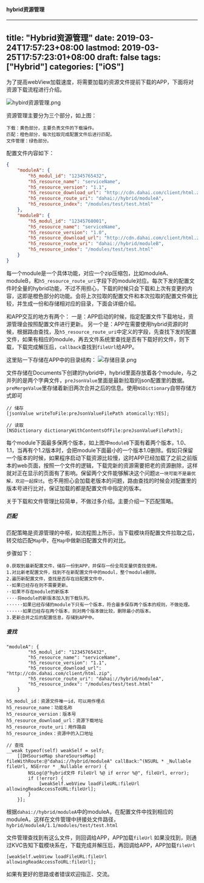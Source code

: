 #### hybrid资源管理

---
title: "Hybrid资源管理"
date: 2019-03-24T17:57:23+08:00
lastmod: 2019-03-25T17:57:23:01+08:00
draft: false
tags: ["Hybrid"]
categories: ["iOS"]
---

为了提高webView加载速度，将需要加载的资源文件提前下载的APP，下面将对资源下载流程进行介绍。

![hybird资源管理.png](https://upload-images.jianshu.io/upload_images/273788-d043553adabdda3d.png?imageMogr2/auto-orient/strip%7CimageView2/2/w/1240)

资源管理主要分为三个部分，如上图：
```
下载：黄色部分，主要负责文件的下载操作。
匹配：橙色部分，每次拉取完成配置文件后进行匹配。
文件管理：绿色部分。
```

配置文件内容如下：
```json
{
    "moduleA": {
        "h5_modul_id": "12345765432",
        "h5_resource_name": "serviceName",
        "h5_resource_version": "1.1",
        "h5_resource_download_url": "http://cdn.dahai.com/client/html.zip",
        "h5_resource_route_uri": "dahai://hybrid/moduleA",
        "h5_resource_index": "/modules/test/test.html"
    },
    "moduleB": {
        "h5_modul_id": "12345760001",
        "h5_resource_name": "serviceName",
        "h5_resource_version": "1.0",
        "h5_resource_download_url": "http://cdn.dahai.com/client/html.zip",
        "h5_resource_route_uri": "dahai://hybrid/moduleB",
        "h5_resource_index": "/modules/test/test.html"
    }
}
```
每一个module是一个具体功能，对应一个zip压缩包，比如moduleA、moduleB，和`h5_resource_route_uri`字段下的module对应。每次下发的配置文件时全量的hybrid功能，不过不用担心，下载的时候只会下载和上次有变更的内容，这即是橙色部分的功能。会将上次拉取的配置文件和本次拉取的配置文件做比较，并生成一份和存储相对应的目录，下面会详细介绍。

和APP交互的地方有两个：
一是：APP启动的时候，指定配置文件下载地址，资源管理会按照配置文件进行更新。
另一个是：APP在需要使用hybrid资源的时候，根据路由查找，及`h5_resource_route_uri`中定义的字段，先查找下发的配置文件，如果有相应的module，再去文件系统里查找是否有下载好的文件，则下载，下载完成解压后，`callback`查找到`fileUrl`给APP。

这里贴一下存储在APP中的目录结构：
![存储目录.png](https://upload-images.jianshu.io/upload_images/273788-6b7f818862cf730a.png?imageMogr2/auto-orient/strip%7CimageView2/2/w/1240)

文件存储在Documents下创建的hybrid中，hybrid里面存放着各个module，与之并列的是两个字典文件，`preJsonValue`里面是最新拉取的json配置里的数据。`preMergeValue`里存储着新旧两次合并之后的信息。使用`NSDictionary`自带存储方式即可
```objc
// 储存
[jsonValue writeToFile:preJsonValueFilePath atomically:YES];

// 读取
[NSDictionary dictionaryWithContentsOfFile:preJsonValueFilePath];
```
每个module下面最多保两个版本，如上图中`moduleB`下面有着两个版本，1.0、1.1，当再有个1.2版本时，会把module下面最小的一个版本1.0删除。假如只保留一个版本的时候，如果程序启动下载资源比较慢，这时APP已经加载了之前之前版本的web页面，按照一个文件的逻辑，下载完新的资源需要把老的资源删除，这样就对正在显示的页面有了影响。保留两个文件能够解决这个问题`这一块可能不是最优解，欢迎一起探讨`。也不用担心会加载老版本的问题，路由查找的时候会对配置里的版本号进行比对，保证加载的都是配置文件中指定的版本。

关于下载和文件管理比较简单，不做过多介绍。主要介绍一下匹配策略。
##### 匹配

匹配策略是资源管理的中枢，如流程图上所示，当下载模块将配置文件拉取之后，转交给匹配`Map`中，在`Map`中做新旧配置文件的对比。

步骤如下：
```
0.获取到最新配置文件，储存一份到APP，并保存一份全局变量供查找使用。
1.对比新老配置文件，找到不在新配置文件中的modul，整个module删除。
2.遍历新配置文件，查找是否存在旧配置文件中，
··如果已经存在则不需要更新。
··如果不存在module的新版本
····将module的新版本加入到下载队列。
······如果已经存储的module下只有一个版本，符合最多保存两个版本的规则，不做处理。
······如果已经存在两个版本，则对两个版本做比较，删除最小的版本。
3.更新合并之后的配置信息，存储到APP中。
```

##### 查找

```
"moduleA": {
        "h5_modul_id": "12345765432",
        "h5_resource_name": "serviceName",
        "h5_resource_version": "1.1",
        "h5_resource_download_url": "http://cdn.dahai.com/client/html.zip",
        "h5_resource_route_uri": "dahai://hybrid/moduleA",
        "h5_resource_index": "/modules/test/test.html"
    }
```
```
h5_modul_id：资源文件唯一id，可以用作埋点
h5_resource_name：功能名称
h5_resource_version：版本号
h5_resource_download_url：资源下载地址
h5_resource_route_uri：用作路由
h5_resource_index：资源中的入口地址
```
```objc
// 查找
__weak typeof(self) weakSelf = self;
    [[DHSourseMap shareSourseMap] fileWithRoute:@"dahai://hybrid/moduleA" callBack:^(NSURL * _Nullable fileUrl, NSError * _Nullable error) {
        NSLog(@"hybrid文件 FileUrl %@ if error %@", fileUrl, error);
        if (!error) {
            [weakSelf.webView loadFileURL:fileUrl allowingReadAccessToURL:fileUrl];
        }
    }];
```
根据`dahai://hybrid/moduleA`中的moduleA，在配置文件中找到相应的moduleA，这样在文件管理中拼接处文件路径，
`hybrid/moduleA/1.1/modules/test/test.html`

文件管理查找到有这么文件，则回调给APP，APP加载`fileUrl`
如果没找到，则通过KVC告知下载模块系在，下载完成并解压后，再回调给APP，APP加载`fileUrl`
```
[weakSelf.webView loadFileURL:fileUrl allowingReadAccessToURL:fileUrl];
```

如果有更好的思路或者错误欢迎指正、交流。

